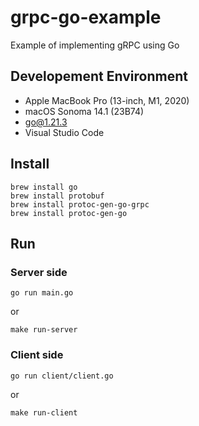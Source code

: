 # grpc-go-example

Example of implementing gRPC using Go

## Developement Environment

* Apple MacBook Pro (13-inch, M1, 2020)
* macOS Sonoma 14.1 (23B74)
* go@1.21.3
* Visual Studio Code

## Install

```shell
brew install go
brew install protobuf
brew install protoc-gen-go-grpc
brew install protoc-gen-go
```

## Run

### Server side

```shell
go run main.go
```

or

```shell
make run-server
```

### Client side

```shell
go run client/client.go
```

or

```shell
make run-client
```
